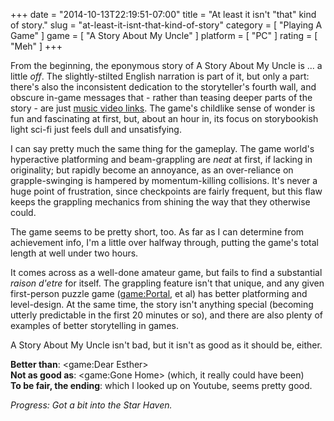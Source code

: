 +++
date = "2014-10-13T22:19:51-07:00"
title = "At least it isn't \"that\" kind of story."
slug = "at-least-it-isnt-that-kind-of-story"
category = [ "Playing A Game" ]
game = [ "A Story About My Uncle" ]
platform = [ "PC" ]
rating = [ "Meh" ]
+++

From the beginning, the eponymous story of A Story About My Uncle is ... a little <i>off</i>.  The slightly-stilted English narration is part of it, but only a part: there's also the inconsistent dedication to the storyteller's fourth wall, and obscure in-game messages that - rather than teasing deeper parts of the story - are just <a href="https://www.youtube.com/watch?v=oHg5SJYRHA0">music video links</a>.  The game's childlike sense of wonder is fun and fascinating at first, but, about an hour in, its focus on storybookish light sci-fi just feels dull and unsatisfying.

I can say pretty much the same thing for the gameplay.  The game world's hyperactive platforming and beam-grappling are <i>neat</i> at first, if lacking in originality; but rapidly become an annoyance, as an over-reliance on grapple-swinging is hampered by momentum-killing collisions.  It's never a huge point of frustration, since checkpoints are fairly frequent, but this flaw keeps the grappling mechanics from shining the way that they otherwise could.

The game seems to be pretty short, too.  As far as I can determine from achievement info, I'm a little over halfway through, putting the game's total length at well under two hours.

It comes across as a well-done amateur game, but fails to find a substantial <i>raison d'etre</i> for itself.  The grappling feature isn't that unique, and any given first-person puzzle game (<game:Portal>, et al) has better platforming and level-design.  At the same time, the story isn't anything special (becoming utterly predictable in the first 20 minutes or so), and there are also plenty of examples of better storytelling in games.

A Story About My Uncle isn't bad, but it isn't as good as it should be, either.

<b>Better than</b>: <game:Dear Esther>  
<b>Not as good as</b>: <game:Gone Home> (which, it really could have been)  
<b>To be fair, the ending</b>: which I looked up on Youtube, seems pretty good.

<i>Progress: Got a bit into the Star Haven.</i>